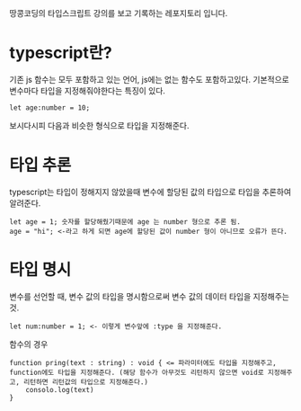 땅콩코딩의 타입스크립트 강의를 보고 기록하는 레포지토리 입니다.

# typescript란?
기존 js 함수는 모두 포함하고 있는 언어, js에는 없는 함수도 포함하고있다. 기본적으로 변수마다 타입을 지정해줘야한다는 특징이 있다.

    let age:number = 10;

보시다시피 다음과 비슷한 형식으로 타입을 지정해준다.

# 타입 추론
typescript는 타입이 정해지지 않았을때 변수에 할당된 값의 타입으로 타입을 추론하여 알려준다.

    let age = 1; 숫자를 할당해줬기때문에 age 는 number 형으로 추론 됨.
    age = "hi"; <-라고 하게 되면 age에 할당된 값이 number 형이 아니므로 오류가 뜬다.

# 타입 명시
변수를 선언할 때, 변수 값의 타입을 명시함으로써 변수 값의 데이터 타입을 지정해주는것.

    let num:number = 1; <- 이렇게 변수앞에 :type 을 지정해준다.

함수의 경우

    function pring(text : string) : void { <= 파라미터에도 타입을 지정해주고, function에도 타입을 지정해준다. (해당 함수가 아무것도 리턴하지 않으면 void로 지정해주고, 리턴하면 리턴값의 타입으로 지정해준다.)
        consolo.log(text)
    }

    